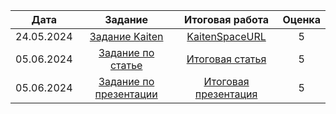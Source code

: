 | Дата | Задание | Итоговая работа | Оценка |
| :---: | :---: | :---: | :---: |
| 24.05.2024 | [Задание Kaiten](Задания/Задание_Kaiten.txt) | [KaitenSpaceURL](Задания/Задание_Kaiten.txt) | 5 |
| 05.06.2024 | [Задание по статье](./Задания/Задание_по_статье) | [Итоговая статья](./Работы_Overleaf/Статья) | 5 |
| 05.06.2024 | [Задание по презентации](./Задания/Задание_по_презентации) | [Итоговая презентация](./Работы_Overleaf/Презентация) | 5 |
